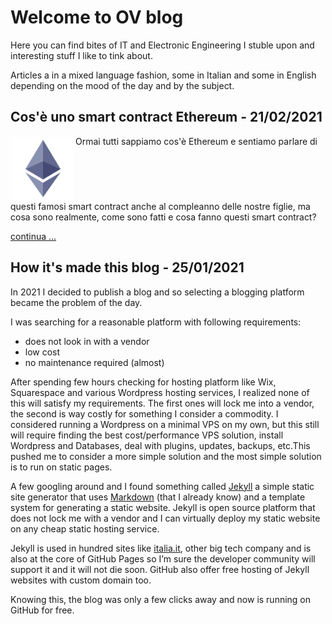 # Welcome to OV blog

Here you can find bites of IT and Electronic Engineering I stuble upon and interesting stuff I like to tink about.

Articles a in a mixed language fashion, some in Italian and some in English depending on the mood of the day and by the subject.

## Cos'è uno smart contract Ethereum  - 21/02/2021

<img src="/img/ethereum.png" width="100" height="100" style="vertical-align:top;margin:2px">Ormai tutti sappiamo cos'è Ethereum e sentiamo parlare di questi famosi smart contract anche al compleanno delle nostre figlie, ma cosa sono realmente, come sono fatti e cosa fanno questi smart contract?

[continua ...](/a/2021/contratto-smart-ethereum/)

## How it's made this blog - 25/01/2021

In 2021 I decided to publish a blog and so selecting a blogging platform became the problem of the day.

I was searching for a reasonable platform with following requirements:

- does not look in with a vendor
- low cost
- no maintenance required (almost)

After spending few hours checking for hosting platform like Wix, Squarespace and various Wordpress hosting services, I realized none of this will satisfy my requirements. The first ones will lock me into a vendor, the second is way costly for something I consider a commodity. I considered running a Wordpress on a minimal VPS on my own, but this still will require finding the best cost/performance VPS solution, install Wordpress and Databases, deal with plugins, updates, backups, etc.This pushed me to consider a more simple solution and the most simple solution is to run on static pages.

A few googling around and I found something called [Jekyll](https://jekyllrb.com/) a simple static site generator that uses [Markdown](https://www.markdownguide.org/) (that I already know) and a template system for generating a static website. Jekyll is open source platform that does not lock me with a vendor and I can virtually deploy my static website on any cheap static hosting service.

Jekyll is used in hundred sites like [italia.it](developers.italia.it), other big tech company and is also at the core of GitHub Pages so I’m sure the developer community will support it and it will not die soon. GitHub also offer free hosting of Jekyll websites with custom domain too.

Knowing this, the blog was only a few clicks away and now is running on GitHub for free.

